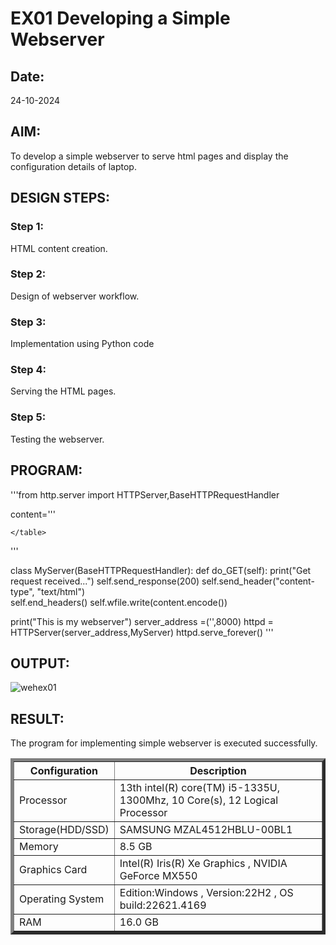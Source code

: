 # EX01 Developing a Simple Webserver
## Date:
24-10-2024
## AIM:
To develop a simple webserver to serve html pages and display the configuration details of laptop.

## DESIGN STEPS:
### Step 1: 
HTML content creation.

### Step 2:
Design of webserver workflow.

### Step 3:
Implementation using Python code

### Step 4:
Serving the HTML pages.

### Step 5:
Testing the webserver.

## PROGRAM:
'''from http.server import HTTPServer,BaseHTTPRequestHandler

content='''
<!doctype html>
<html>
<head>
<title> My Web Server</title>
</head>
<body>
    <table border="5">
        <tr>
            <th>Configuration</th>
            <th>Description</th>
        </tr>
        <tr>
            <td>Processor</td>
            <td>13th intel(R) core(TM) i5-1335U, 1300Mhz, 10 Core(s), 12 Logical Processor</td>
        </tr>
        <tr><td>Storage(HDD/SSD)</td><td>SAMSUNG MZAL4512HBLU-00BL1</td></tr>
        <tr>
            <td>Memory</td><td>8.5 GB</td>
        </tr>
        <tr>
            <td>Graphics Card</td>
            <td>
                Intel(R) Iris(R) Xe Graphics , 
                NVIDIA GeForce MX550
            </td>
        </tr>
        <tr>
            <td>Operating System</td><td>Edition:Windows , Version:22H2 , OS build:22621.4169</td>
        </tr>
        <tr>
            <td>RAM</td><td>16.0 GB</td></tr>
        
    </table>
</body>
</html>
'''

class MyServer(BaseHTTPRequestHandler):
    def do_GET(self):
        print("Get request received...")
        self.send_response(200) 
        self.send_header("content-type", "text/html")       
        self.end_headers()
        self.wfile.write(content.encode())

print("This is my webserver") 
server_address =('',8000)
httpd = HTTPServer(server_address,MyServer)
httpd.serve_forever()
'''


## OUTPUT:
![wehex01](https://github.com/user-attachments/assets/6383e00b-e2e6-4d9a-aa2a-d99b39dc1648)

## RESULT:
The program for implementing simple webserver is executed successfully.
